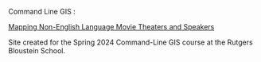 Command Line GIS : 

<a href= "https://nclvt73.github.io/Command_line_GIS//TheatersLangs01.html"> Mapping Non-English Language Movie Theaters and Speakers </a>

Site created for the Spring 2024 Command-Line GIS course at the Rutgers Bloustein School.

